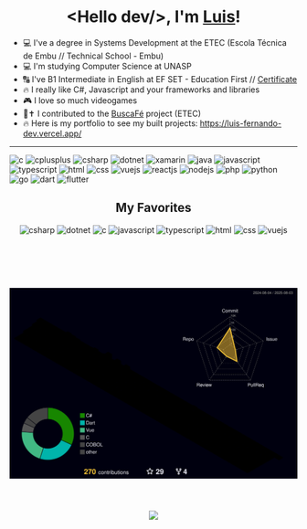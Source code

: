 <!---======================================================================= This is the title ============================================================--->
<h1 align="center"> &ltHello dev/&gt;, I'm <a href="https://luis-fernando-dev.vercel.app/">Luis</a>!</h1>

- 💻 I've a degree in Systems Development at the ETEC (Escola Técnica de Embu // Technical School - Embu)
- 💻 I'm studying Computer Science at UNASP
- 🔠 I've B1 Intermediate in English at EF SET - Education First // <a href="https://www.efset.org/cert/9PZnG8">Certificate</a>
- 🔥 I really like C#, Javascript and your frameworks and libraries
- 🎮 I love so much videogames
- 🙏✝ I contributed to the <a href="https://github.com/buscafe">BuscaFé</a> project (ETEC)
- 🔥 Here is my portfolio to see my built projects: <a href="https://luis-fernando-dev.vercel.app/">https://luis-fernando-dev.vercel.app/</a>

<!---======================================================================================================================================================--->
***

<!---============================================================= Languages  ==========================================================--->


![c](https://img.shields.io/badge/C-white?style=for-the-badge&logo=c&logoColor=white&logoSize=auto&color=%23A8B9CC)
![cplusplus](https://img.shields.io/badge/C%2B%2B-white?style=for-the-badge&logo=cplusplus&logoColor=white&logoSize=auto&color=%2300599C)
![csharp](https://img.shields.io/badge/csharp-white?style=for-the-badge&logoColor=white&logoSize=auto&color=%23512BD4)
![dotnet](https://img.shields.io/badge/.NET-white?style=for-the-badge&logo=.net&logoColor=white&logoSize=auto&color=%23512BD4)
![xamarin](https://img.shields.io/badge/xamarin-white?style=for-the-badge&logoColor=white&logoSize=auto&color=%23512BD4)
![java](https://img.shields.io/badge/java-white?style=for-the-badge&logoColor=white&logoSize=auto&color=%23A8B9CC)
![javascript](https://img.shields.io/badge/javascript-white?style=for-the-badge&logo=javascript&logoColor=black&logoSize=auto&color=%23F7DF1E)
![typescript](https://img.shields.io/badge/typescrpit-white?style=for-the-badge&logo=typescript&logoColor=white&logoSize=auto&color=%233178C6)
![html](https://img.shields.io/badge/html-orange?style=for-the-badge&logo=html5&logoColor=ffffff&logoSize=auto)
![css](https://img.shields.io/badge/css-blue?style=for-the-badge&logo=css3&logoColor=ffffff&logoSize=auto)
![vuejs](https://img.shields.io/badge/Vue.js-lightgreen?style=for-the-badge&logo=vuedotjs&logoColor=000000&logoSize=auto)
![reactjs](https://img.shields.io/badge/React.js-lightblue?style=for-the-badge&logo=react&logoColor=000000&logoSize=auto&color=%2361DAFB)
![nodejs](https://img.shields.io/badge/node.js-white?style=for-the-badge&logo=nodedotjs&logoColor=white&logoSize=auto&color=%235FA04E)
![php](https://img.shields.io/badge/php-white?style=for-the-badge&logo=php&logoColor=white&logoSize=auto&color=%23777BB4)
![python](https://img.shields.io/badge/python-white?style=for-the-badge&logo=python&logoColor=white&logoSize=auto&color=%233776AB)
![go](https://img.shields.io/badge/go-white?style=for-the-badge&logo=go&logoColor=white&logoSize=auto&color=%2300ADD8)
![dart](https://img.shields.io/badge/dart-white?style=for-the-badge&logo=dart&logoColor=white&logoSize=auto&color=%230175C2)
![flutter](https://img.shields.io/badge/fllutter-white?style=for-the-badge&logo=flutter&logoColor=white&logoSize=auto&color=%2302569B)

<h2 align="center"> My Favorites</h2>
<div align="center">
  
  ![csharp](https://img.shields.io/badge/csharp-white?style=for-the-badge&logoColor=white&logoSize=auto&color=%23512BD4)
  ![dotnet](https://img.shields.io/badge/.NET-white?style=for-the-badge&logo=.net&logoColor=white&logoSize=auto&color=%23512BD4)
  ![c](https://img.shields.io/badge/C-white?style=for-the-badge&logo=c&logoColor=white&logoSize=auto&color=%23A8B9CC)
  ![javascript](https://img.shields.io/badge/javascript-white?style=for-the-badge&logo=javascript&logoColor=black&logoSize=auto&color=%23F7DF1E)
  ![typescript](https://img.shields.io/badge/typescrpit-white?style=for-the-badge&logo=typescript&logoColor=white&logoSize=auto&color=%233178C6)
  ![html](https://img.shields.io/badge/html-orange?style=for-the-badge&logo=html5&logoColor=ffffff&logoSize=auto)
  ![css](https://img.shields.io/badge/css-blue?style=for-the-badge&logo=css3&logoColor=ffffff&logoSize=auto)
  ![vuejs](https://img.shields.io/badge/Vue.js-lightgreen?style=for-the-badge&logo=vuedotjs&logoColor=000000&logoSize=auto)
</div>
 
<br>

<!---======================================================================================================================================================--->

<br><br>
<!---======================================================================= Github Stats =================================================================--->
<div>
  <div align="center">
    <img src="./profile-3d-contrib/profile-night-rainbow.svg" />
    <br><br><br><br>
</div>
<!---======================================================================================================================================================--->

  
  <!---===================================================================== Social Media ===================================================================--->
<div align="center">
  
  <img align="center" src="https://c.tenor.com/ueusBEmmXfQAAAAC/xbox-gaming.gif" width="30%" heigth="30%" >
  
</div>
 

